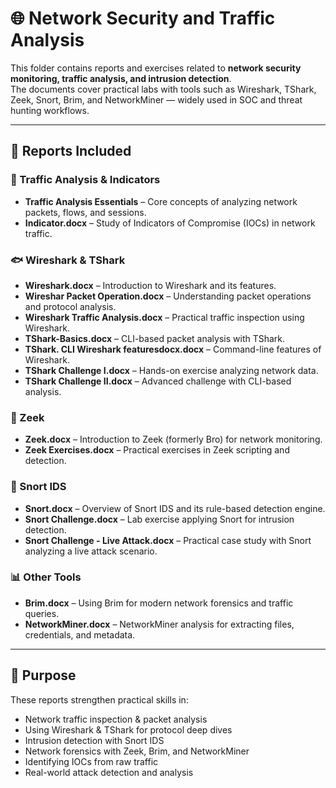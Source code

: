 # 🌐 Network Security and Traffic Analysis

This folder contains reports and exercises related to **network security monitoring, traffic analysis, and intrusion detection**.  
The documents cover practical labs with tools such as Wireshark, TShark, Zeek, Snort, Brim, and NetworkMiner — widely used in SOC and threat hunting workflows.

---

## 📂 Reports Included

### 🔎 Traffic Analysis & Indicators
- **Traffic Analysis Essentials** – Core concepts of analyzing network packets, flows, and sessions.  
- **Indicator.docx** – Study of Indicators of Compromise (IOCs) in network traffic.  

### 🐟 Wireshark & TShark
- **Wireshark.docx** – Introduction to Wireshark and its features.  
- **Wireshar Packet Operation.docx** – Understanding packet operations and protocol analysis.  
- **Wireshark Traffic Analysis.docx** – Practical traffic inspection using Wireshark.  
- **TShark-Basics.docx** – CLI-based packet analysis with TShark.  
- **TShark. CLI Wireshark featuresdocx.docx** – Command-line features of Wireshark.  
- **TShark Challenge I.docx** – Hands-on exercise analyzing network data.  
- **TShark Challenge II.docx** – Advanced challenge with CLI-based analysis.  

### 🐍 Zeek
- **Zeek.docx** – Introduction to Zeek (formerly Bro) for network monitoring.  
- **Zeek Exercises.docx** – Practical exercises in Zeek scripting and detection.  

### 🧅 Snort IDS
- **Snort.docx** – Overview of Snort IDS and its rule-based detection engine.  
- **Snort Challenge.docx** – Lab exercise applying Snort for intrusion detection.  
- **Snort Challenge - Live Attack.docx** – Practical case study with Snort analyzing a live attack scenario.  

### 📊 Other Tools
- **Brim.docx** – Using Brim for modern network forensics and traffic queries.  
- **NetworkMiner.docx** – NetworkMiner analysis for extracting files, credentials, and metadata.  

---

## 🎯 Purpose
These reports strengthen practical skills in:
- Network traffic inspection & packet analysis  
- Using Wireshark & TShark for protocol deep dives  
- Intrusion detection with Snort IDS  
- Network forensics with Zeek, Brim, and NetworkMiner  
- Identifying IOCs from raw traffic  
- Real-world attack detection and analysis  

